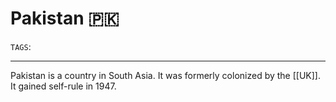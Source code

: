 # Pakistan 🇵🇰
`TAGS`: 

---
Pakistan is a country in South Asia. It was formerly colonized by the [[UK]]. It gained self-rule in 1947. 